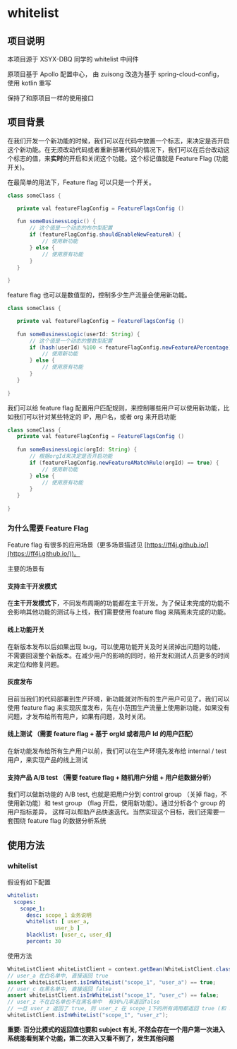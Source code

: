 # whitelist

## 项目说明
本项目源于 XSYX-DBQ 同学的 whitelist 中间件

原项目基于 Apollo 配置中心， 由 zuisong 改造为基于 spring-cloud-config， 使用 kotlin 重写

保持了和原项目一样的使用接口

## 项目背景

在我们开发一个新功能的时候，我们可以在代码中放置一个标志，来决定是否开启这个新功能。在无须改动代码或者重新部署代码的情况下，我们可以在后台改动这个标志的值，来**实时**的开启和关闭这个功能。这个标记值就是 Feature Flag (功能开关)。

在最简单的用法下，Feature flag 可以只是一个开关。

```java
class someClass {

   private val featureFlagConfig = FeatureFlagsConfig ()
  
   fun someBusinessLogic() {
       // 这个值是一个动态的布尔型配置
       if (featureFlagConfig.shouldEnableNewFeatureA) {
           // 使用新功能
       } else {
           // 使用原有功能
       }
   }
  
}

```

feature flag 也可以是数值型的，控制多少生产流量会使用新功能。

```java
class someClass {

   private val featureFlagConfig = FeatureFlagsConfig ()
  
   fun someBusinessLogic(userId: String) {
       // 这个值是一个动态的整数型配置
       if (hash(userId) %100 < featureFlagConfig.newFeatureAPercentage) {
           // 使用新功能
       } else {
           // 使用原有功能
       }
   }
  
}

```


我们可以给 feature flag 配置用户匹配规则，来控制哪些用户可以使用新功能，比如我们可以针对某些特定的 IP，用户名，或者 org 来开启功能

```java
class someClass {
   private val featureFlagConfig = FeatureFlagsConfig ()
  
   fun someBusinessLogic(orgId: String) {
       // 根据orgId来决定是否开启功能
       if (featureFlagConfig.newFeatureAMatchRule(orgId) == true) {
           // 使用新功能
       } else {
           // 使用原有功能
       }
   }
  
}

```

### 为什么需要 Feature Flag

Feature flag 有很多的应用场景（更多场景描述见 [https://ff4j.github.io/](https://ff4j.github.io/))。

主要的场景有

#### 支持主干开发模式

在**主干开发模式下**，不同发布周期的功能都在主干开发。为了保证未完成的功能不会影响其他功能的测试与上线，我们需要使用 feature flag 来隔离未完成的功能。

#### 线上功能开关

在新版本发布以后如果出现 bug，可以使用功能开关及时关闭掉出问题的功能，不需要回滚整个新版本。在减少用户的影响的同时，给开发和测试人员更多的时间来定位和修复问题。

#### 灰度发布

目前当我们的代码部署到生产环境，新功能就对所有的生产用户可见了。我们可以使用 feature flag 来实现灰度发布，先在小范围生产流量上使用新功能，如果没有问题，才发布给所有用户，如果有问题，及时关闭。

#### 线上测试 （需要 feature flag + 基于 orgId 或者用户 Id 的用户匹配）

在新功能发布给所有生产用户以前，我们可以在生产环境先发布给 internal / test 用户，来实现产品的线上测试

#### 支持产品 A/B test （需要 feature flag + 随机用户分组 + 用户组数据分析）

我们可以做新功能的 A/B test, 也就是把用户分到 control group （关掉 flag，不使用新功能）和 test group （flag 开启，使用新功能）。通过分析各个 group 的用户指标差异， 这样可以帮助产品快速迭代。当然实现这个目标，我们还需要一套围绕 feature flag 的数据分析系统

## 使用方法


### whitelist
假设有如下配置
```yml
whitelist:
  scopes:
    scope_1:
      desc: scope_1 业务说明
      whitelist: [ user_a,
               user_b ]
      blacklist: [user_c, user_d]
      percent: 30
```

使用方法
```java
WhiteListClient whiteListClient = context.getBean(WhiteListClient.class);
// user_a 在白名单中, 直接返回 true
assert whiteListClient.isInWhiteList("scope_1", "user_a") == true;
// user_c 在黑名单中, 直接返回 false
assert whiteListClient.isInWhiteList("scope_1", "user_c") == false;
// user_z 不在白名单也不在黑名单中  有30%几率返回false
// 一旦 user_z 返回了 true, 则 user_z 在 scope_1下的所有调用都返回 true (和 subject 的 hashCode 相关)
whiteListClient.isInWhiteList("scope_1", "user_z");
```
**重要: 百分比模式的返回值也要和 subject 有关, 不然会存在一个用户第一次进入系统能看到某个功能，第二次进入又看不到了，发生其他问题**
